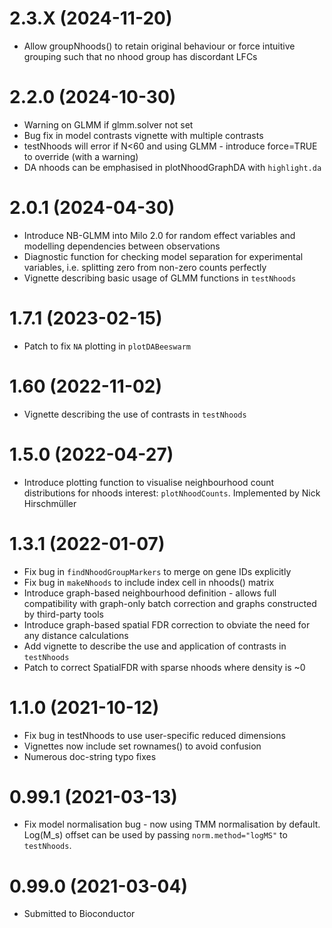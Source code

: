 # 2.3.X (2024-11-20)
+ Allow groupNhoods() to retain original behaviour or force intuitive grouping such that no nhood group has discordant LFCs

# 2.2.0 (2024-10-30)
+ Warning on GLMM if glmm.solver not set
+ Bug fix in model contrasts vignette with multiple contrasts
+ testNhoods will error if N<60 and using GLMM - introduce force=TRUE to override (with a warning)
+ DA nhoods can be emphasised in plotNhoodGraphDA with `highlight.da`

# 2.0.1 (2024-04-30)
+ Introduce NB-GLMM into Milo 2.0 for random effect variables and modelling dependencies between observations
+ Diagnostic function for checking model separation for experimental variables, i.e. splitting zero from non-zero counts perfectly
+ Vignette describing basic usage of GLMM functions in `testNhoods`

# 1.7.1 (2023-02-15)
+ Patch to fix `NA` plotting in `plotDABeeswarm`

# 1.60 (2022-11-02)
+ Vignette describing the use of contrasts in `testNhoods`

# 1.5.0 (2022-04-27)
+ Introduce plotting function to visualise neighbourhood count distributions for nhoods interest: `plotNhoodCounts`. Implemented by Nick Hirschmüller

# 1.3.1 (2022-01-07)
+ Fix bug in `findNhoodGroupMarkers` to merge on gene IDs explicitly
+ Fix bug in `makeNhoods` to include index cell in nhoods() matrix
+ Introduce graph-based neighbourhood definition - allows full compatibility with graph-only batch correction and graphs constructed by third-party tools
+ Introduce graph-based spatial FDR correction to obviate the need for any distance calculations
+ Add vignette to describe the use and application of contrasts in `testNhoods`
+ Patch to correct SpatialFDR with sparse nhoods where density is ~0

# 1.1.0 (2021-10-12)
+ Fix bug in testNhoods to use user-specific reduced dimensions
+ Vignettes now include set rownames() to avoid confusion
+ Numerous doc-string typo fixes

# 0.99.1 (2021-03-13)
+ Fix model normalisation bug - now using TMM normalisation by default. Log(M_s) offset can be used by passing `norm.method="logMS"` to `testNhoods`.

# 0.99.0 (2021-03-04)
+ Submitted to Bioconductor

